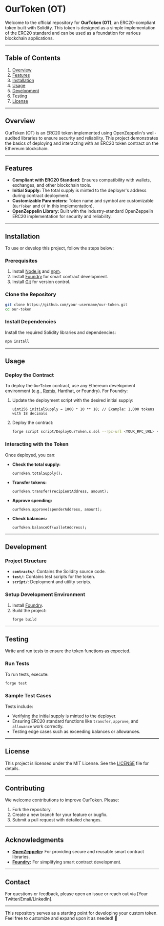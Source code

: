 
# **OurToken (OT)**

Welcome to the official repository for **OurToken (OT)**, an ERC20-compliant token built with Solidity. This token is designed as a simple implementation of the ERC20 standard and can be used as a foundation for various blockchain applications.

---

## **Table of Contents**
1. [Overview](#overview)
2. [Features](#features)
3. [Installation](#installation)
4. [Usage](#usage)
5. [Development](#development)
6. [Testing](#testing)
7. [License](#license)

---

## **Overview**
OurToken (OT) is an ERC20 token implemented using OpenZeppelin's well-audited libraries to ensure security and reliability. This project demonstrates the basics of deploying and interacting with an ERC20 token contract on the Ethereum blockchain.

---

## **Features**
- **Compliant with ERC20 Standard:** Ensures compatibility with wallets, exchanges, and other blockchain tools.
- **Initial Supply:** The total supply is minted to the deployer's address during contract deployment.
- **Customizable Parameters:** Token name and symbol are customizable (`OurToken` and `OT` in this implementation).
- **OpenZeppelin Library:** Built with the industry-standard OpenZeppelin ERC20 implementation for security and reliability.

---

## **Installation**

To use or develop this project, follow the steps below:

### **Prerequisites**
1. Install [Node.js](https://nodejs.org/) and [npm](https://www.npmjs.com/).
2. Install [Foundry](https://book.getfoundry.sh/) for smart contract development.
3. Install [Git](https://git-scm.com/) for version control.

### **Clone the Repository**
```bash
git clone https://github.com/your-username/our-token.git
cd our-token
```

### **Install Dependencies**
Install the required Solidity libraries and dependencies:
```bash
npm install
```

---

## **Usage**

### **Deploy the Contract**
To deploy the `OurToken` contract, use any Ethereum development environment (e.g., [Remix](https://remix.ethereum.org/), Hardhat, or Foundry). For Foundry:
1. Update the deployment script with the desired initial supply:
   ```solidity
   uint256 initialSupply = 1000 * 10 ** 18; // Example: 1,000 tokens with 18 decimals
   ```
2. Deploy the contract:
   ```bash
   forge script script/DeployOurToken.s.sol --rpc-url <YOUR_RPC_URL> --private-key <YOUR_PRIVATE_KEY> --broadcast
   ```

### **Interacting with the Token**
Once deployed, you can:
- **Check the total supply:**
  ```solidity
  ourToken.totalSupply();
  ```
- **Transfer tokens:**
  ```solidity
  ourToken.transfer(recipientAddress, amount);
  ```
- **Approve spending:**
  ```solidity
  ourToken.approve(spenderAddress, amount);
  ```
- **Check balances:**
  ```solidity
  ourToken.balanceOf(walletAddress);
  ```

---

## **Development**

### **Project Structure**
- **`contracts/`**: Contains the Solidity source code.
- **`test/`**: Contains test scripts for the token.
- **`script/`**: Deployment and utility scripts.

### **Setup Development Environment**
1. Install [Foundry](https://book.getfoundry.sh/getting-started/installation.html).
2. Build the project:
   ```bash
   forge build
   ```

---

## **Testing**
Write and run tests to ensure the token functions as expected.

### **Run Tests**
To run tests, execute:
```bash
forge test
```

### **Sample Test Cases**
Tests include:
- Verifying the initial supply is minted to the deployer.
- Ensuring ERC20 standard functions like `transfer`, `approve`, and `allowance` work correctly.
- Testing edge cases such as exceeding balances or allowances.

---

## **License**
This project is licensed under the MIT License. See the [LICENSE](LICENSE) file for details.

---

## **Contributing**
We welcome contributions to improve OurToken. Please:
1. Fork the repository.
2. Create a new branch for your feature or bugfix.
3. Submit a pull request with detailed changes.

---

## **Acknowledgments**
- **[OpenZeppelin](https://openzeppelin.com/):** For providing secure and reusable smart contract libraries.
- **[Foundry](https://book.getfoundry.sh/):** For simplifying smart contract development.

---

## **Contact**
For questions or feedback, please open an issue or reach out via [Your Twitter/Email/LinkedIn].

---

This repository serves as a starting point for developing your custom token. Feel free to customize and expand upon it as needed! 🚀
